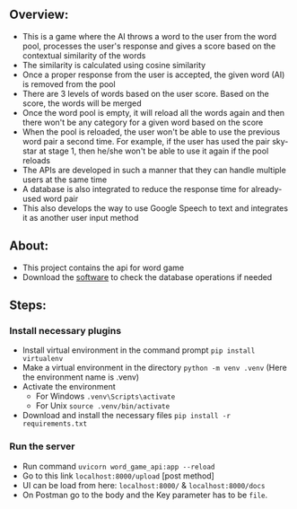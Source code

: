## Overview:
- This is a game where the AI throws a word to the user from the word pool, processes the user's response and gives a score based on the contextual similarity of the words
- The similarity is calculated using cosine similarity
- Once a proper response from the user is accepted, the given word (AI) is removed from the pool
- There are 3 levels of words based on the user score. Based on the score, the words will be merged
- Once the word pool is empty, it will reload all the words again and then there won't be any category for a given word based on the score
- When the pool is reloaded, the user won't be able to use the previous word pair a second time. For example, if the user has used the pair sky-star at stage 1, then he/she won't be able to use it again if the pool reloads
- The APIs are developed in such a manner that they can handle multiple users at the same time
- A database is also integrated to reduce the response time for already-used word pair
- This also develops the way to use Google Speech to text and integrates it as another user input method


## About:
- This project contains the api for word game
- Download the [software](https://sqlitebrowser.org/dl/) to check the database operations if needed


## Steps:
### Install necessary plugins
- Install virtual environment in the command prompt  `pip install virtualenv`
- Make a virtual environment in the directory  `python -m venv .venv`      (Here the environment name is .venv)
- Activate the environment  
	- For Windows `.venv\Scripts\activate`
	- For Unix `source .venv/bin/activate`
 - Download and install the necessary files  `pip install -r requirements.txt`


 ### Run the server
 - Run command `uvicorn word_game_api:app --reload`
 - Go to this link `localhost:8000/upload` [post method]
 - UI can be load from here:  `localhost:8000/` & `localhost:8000/docs`
 - On Postman go to the body and the Key parameter has to be `file`.
